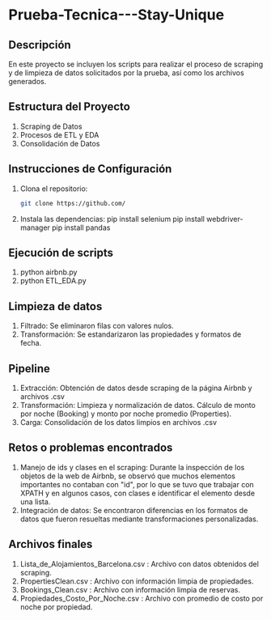 # Prueba-Tecnica---Stay-Unique

## Descripción
En este proyecto se incluyen los scripts para realizar el proceso de scraping y de limpieza de datos solicitados por la prueba, así como los archivos generados.

## Estructura del Proyecto
1. Scraping de Datos
2. Procesos de ETL y EDA
3. Consolidación de Datos

## Instrucciones de Configuración
1. Clona el repositorio:
   ```sh
   git clone https://github.com/

2. Instala las dependencias:
   pip install selenium
   pip install webdriver-manager
   pip install pandas

## Ejecución de scripts
1. python airbnb.py
2. python ETL_EDA.py

## Limpieza de datos
1. Filtrado: Se eliminaron filas con valores nulos.
2. Transformación: Se estandarizaron las propiedades y formatos de fecha.

## Pipeline
1. Extracción: Obtención de datos desde scraping de la página Airbnb y archivos .csv
2. Transformación: Limpieza y normalización de datos. Cálculo de monto por noche (Booking) y monto por noche promedio (Properties).
3. Carga: Consolidación de los datos limpios en archivos .csv

## Retos o problemas encontrados
1. Manejo de ids y clases en el scraping:
   Durante la inspección de los objetos de la web de Airbnb, se observó que muchos elementos importantes no contaban con "id", por lo que se tuvo que trabajar con XPATH y en algunos casos, con clases e identificar el elemento desde una lista.
2. Integración de datos: Se encontraron diferencias en los formatos de datos que fueron resueltas mediante transformaciones personalizadas.

## Archivos finales
1. Lista_de_Alojamientos_Barcelona.csv : Archivo con datos obtenidos del scraping.
2. PropertiesClean.csv : Archivo con información limpia de propiedades.
3. Bookings_Clean.csv : Archivo con información limpia de reservas.
4. Propiedades_Costo_Por_Noche.csv : Archivo con promedio de costo por noche por propiedad.

